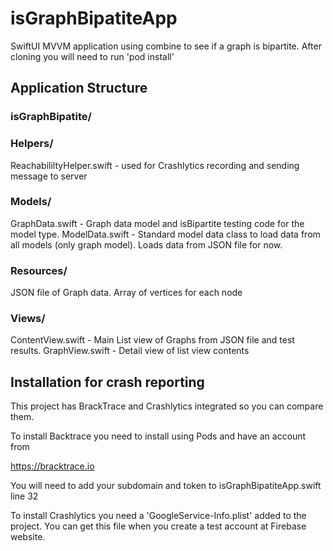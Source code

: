 # isGraphBipatiteApp

SwiftUI MVVM application using combine to see if a graph is bipartite. After cloning you will need to run 'pod install'


## Application Structure

### isGraphBipatite/

### Helpers/
ReachabililtyHelper.swift - used for Crashlytics recording and sending message to server

### Models/
GraphData.swift - Graph data model and isBipartite testing code for the model type.
ModelData.swift - Standard model data class to load data from all models (only graph model). Loads data from JSON file for now.

### Resources/
JSON file of Graph data. Array of vertices for each node

### Views/
ContentView.swift - Main List view of Graphs from JSON file and test results.
GraphView.swift - Detail view of list view contents



## Installation for crash reporting

This project has BrackTrace and Crashlytics integrated so you can compare them. 

To install Backtrace you need to install using Pods and have an account from

https://bracktrace.io

You will need to add your subdomain and token to isGraphBipatiteApp.swift line 32


To install Crashlytics you need a 'GoogleService-Info.plist' added to the project. You can get this file when you create a test account at Firebase website. 